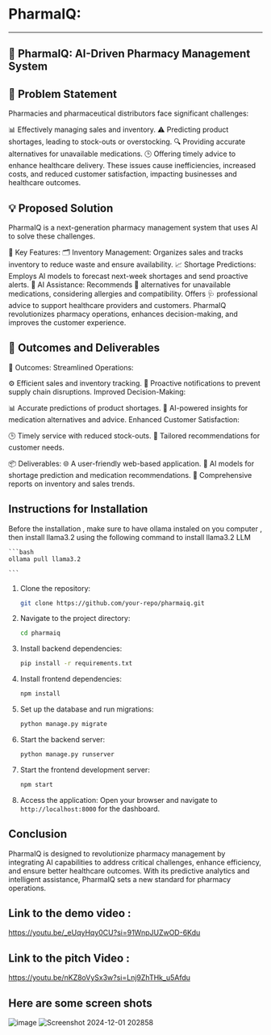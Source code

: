 # PharmaIQ:


---
## 💊 PharmaIQ: AI-Driven Pharmacy Management System

## 🚨 Problem Statement
Pharmacies and pharmaceutical distributors face significant challenges:

📊 Effectively managing sales and inventory.
⚠️ Predicting product shortages, leading to stock-outs or overstocking.
🔍 Providing accurate alternatives for unavailable medications.
🕒 Offering timely advice to enhance healthcare delivery.
These issues cause inefficiencies, increased costs, and reduced customer satisfaction, impacting businesses and healthcare outcomes.


## 💡 Proposed Solution
PharmaIQ is a next-generation pharmacy management system that uses AI to solve these challenges.

🌟 Key Features:
🗂️ Inventory Management: Organizes sales and tracks inventory to reduce waste and ensure availability.
📈 Shortage Predictions: Employs AI models to forecast next-week shortages and send proactive alerts.
🤖 AI Assistance:
Recommends 🧾 alternatives for unavailable medications, considering allergies and compatibility.
Offers 🩺 professional advice to support healthcare providers and customers.
PharmaIQ revolutionizes pharmacy operations, enhances decision-making, and improves the customer experience.


## 🎯 Outcomes and Deliverables
🚀 Outcomes:
Streamlined Operations:

⚙️ Efficient sales and inventory tracking.
🔔 Proactive notifications to prevent supply chain disruptions.
Improved Decision-Making:

📊 Accurate predictions of product shortages.
🤝 AI-powered insights for medication alternatives and advice.
Enhanced Customer Satisfaction:

🕒 Timely service with reduced stock-outs.
🤲 Tailored recommendations for customer needs.

📦 Deliverables:
🌐 A user-friendly web-based application.
🤖 AI models for shortage prediction and medication recommendations.
📑 Comprehensive reports on inventory and sales trends.


## Instructions for Installation
Before the installation , make sure to have ollama instaled on you computer 
, then install llama3.2 using the following command to install llama3.2 LLM 
    
    ```bash
    ollama pull llama3.2
    
    ```
1. Clone the repository:
    
    ```bash
    git clone https://github.com/your-repo/pharmaiq.git
    
    ```
    
2. Navigate to the project directory:
    
    ```bash
    cd pharmaiq
    
    ```
    
3. Install backend dependencies:
    
    ```bash
    pip install -r requirements.txt
    
    ```
    
4. Install frontend dependencies:
    
    ```bash
    npm install
    
    ```
    
5. Set up the database and run migrations:
    
    ```bash
    python manage.py migrate
    
    ```
    
6. Start the backend server:
    
    ```bash
    python manage.py runserver
    
    ```
    
7. Start the frontend development server:
    
    ```bash
    npm start
    
    ```
    
8. Access the application:
Open your browser and navigate to `http://localhost:8000` for the dashboard.

## Conclusion

PharmaIQ is designed to revolutionize pharmacy management by integrating AI capabilities to address critical challenges, enhance efficiency, and ensure better healthcare outcomes. With its predictive analytics and intelligent assistance, PharmaIQ sets a new standard for pharmacy operations.  


## Link to the demo video : 
https://youtu.be/_eUqyHqy0CU?si=91WnpJUZwOD-6Kdu
## Link to the pitch Video :
https://youtu.be/nKZ8oVySx3w?si=Lnj9ZhTHk_u5Afdu

## Here are some screen shots  
![image](https://github.com/user-attachments/assets/3fa344a1-bfae-4bbb-b204-9d882ee59f02)
![Screenshot 2024-12-01 202858](https://github.com/user-attachments/assets/eb938181-79ff-43ea-a3d4-78f91c60d9f0)
